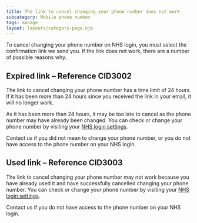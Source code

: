 ```yaml
---
title: The link to cancel changing your phone number does not work
subcategory: Mobile phone number
tags: manage
layout: layouts/category-page.njk
---
```

To cancel changing your phone number on NHS login, you must select the confirmation link we send you. If the link does not work, there are a number of possible reasons why.

## Expired link – Reference CID3002

The link to cancel changing your phone number has a time limit of 24 hours. If it has been more than 24 hours since you received the link in your email, it will no longer work.

As it has been more than 24 hours, it may be too late to cancel as the phone number may have already been changed. You can check or change your phone number by visiting your [NHS login settings](https://settings.login.nhs.uk/ "NHS login settings").

Contact us if you did not mean to change your phone number, or you do not have access to the phone number on your NHS login.

## Used link – Reference CID3003

The link to cancel changing your phone number may not work because you have already used it and have successfully cancelled changing your phone number. You can check or change your phone number by visiting your [NHS login settings](https://settings.login.nhs.uk/ "NHS login settings").

Contact us if you do not have access to the phone number on your NHS login.


